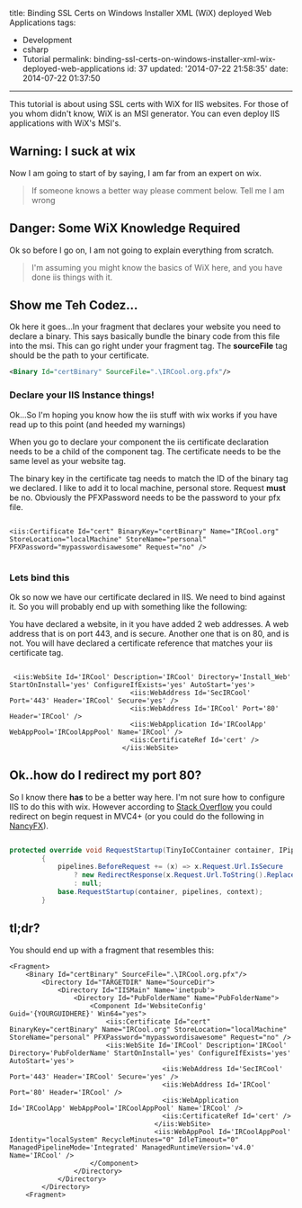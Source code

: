 title: Binding SSL Certs on Windows Installer XML (WiX) deployed Web Applications
tags:

  - Development
  - csharp
  - Tutorial
permalink: binding-ssl-certs-on-windows-installer-xml-wix-deployed-web-applications
id: 37
updated: '2014-07-22 21:58:35'
date: 2014-07-22 01:37:50
---

This tutorial is about using SSL certs with WiX for IIS websites. For those of you whom didn't know, WiX is an MSI generator. You can even deploy IIS applications with WiX's MSI's.
<!-- more -->
## Warning: I suck at wix

Now I am going to start of by saying, I am far from an expert on wix.

>If someone knows a better way please comment below. Tell me I am wrong

## Danger: Some WiX Knowledge Required

Ok so before I go on, I am not going to explain everything from scratch.

>I'm assuming you might know the basics of WiX here, and you have done iis things with it.

## Show me Teh Codez...



Ok here it goes...In your fragment that declares your website you need to declare a binary. This says basically bundle the binary code from this file into the msi. This can go right under your fragment tag. The **sourceFile** tag should be the path to your certificate.

```XML
<Binary Id="certBinary" SourceFile=".\IRCool.org.pfx"/>

```

### Declare your IIS Instance things!


Ok...So I'm hoping you know how the iis stuff with wix works if you have read up to this point (and heeded my warnings)

When you go to declare your component the iis certificate declaration needs to be a child of the component tag. The certificate needs to be the same level as your website tag.

The binary key in the certificate tag needs to match the ID of the binary tag we declared. I like to add it to local machine, personal store. Request **must** be no. Obviously the PFXPassword needs to be the password to your pfx file.

```

<iis:Certificate Id="cert" BinaryKey="certBinary" Name="IRCool.org" StoreLocation="localMachine" StoreName="personal" PFXPassword="mypasswordisawesome" Request="no" />


```


### Lets bind this

Ok so now we have our certificate declared in IIS. We need to bind against it. So you will probably end up with something like the following:

You have declared a website, in it you have added 2 web addresses. A web address that is on port 443, and is secure. Another one that is on 80, and is not. You will have declared a certificate reference that matches your iis certificate tag.

```

 <iis:WebSite Id='IRCool' Description='IRCool' Directory='Install_Web' StartOnInstall='yes' ConfigureIfExists='yes' AutoStart='yes'>
                              <iis:WebAddress Id='SecIRCool' Port='443' Header='IRCool' Secure='yes' />
                              <iis:WebAddress Id='IRCool' Port='80' Header='IRCool' />
                              <iis:WebApplication Id='IRCoolApp' WebAppPool='IRCoolAppPool' Name='IRCool' />
                              <iis:CertificateRef Id='cert' />
                            </iis:WebSite>

```

## Ok..how do I redirect my port 80?

So I know there **has** to be a better way here. I'm not sure how to configure IIS to do this with wix. However according to [Stack Overflow](http://stackoverflow.com/a/4945950) you could redirect on begin request in MVC4+ (or you could do the following in [NancyFX](http://nancyfx.org/)).


```csharp

protected override void RequestStartup(TinyIoCContainer container, IPipelines pipelines, NancyContext context)
        {
            pipelines.BeforeRequest += (x) => x.Request.Url.IsSecure
                ? new RedirectResponse(x.Request.Url.ToString().Replace("http:", "https:"))
                : null;
            base.RequestStartup(container, pipelines, context);
        }

```

## tl;dr?

You should end up with a fragment that resembles this:

```
<Fragment>
    <Binary Id="certBinary" SourceFile=".\IRCool.org.pfx"/>
		<Directory Id="TARGETDIR" Name="SourceDir">
			<Directory Id="IISMain" Name='inetpub'>
				<Directory Id="PubFolderName" Name="PubFolderName">
					<Component Id='WebsiteConfig' Guid='{YOURGUIDHERE}' Win64="yes">
						<iis:Certificate Id="cert" BinaryKey="certBinary" Name="IRCool.org" StoreLocation="localMachine" StoreName="personal" PFXPassword="mypasswordisawesome" Request="no" />
						<iis:WebSite Id='IRCool' Description='IRCool' Directory='PubFolderName' StartOnInstall='yes' ConfigureIfExists='yes' AutoStart='yes'>
									  <iis:WebAddress Id='SecIRCool' Port='443' Header='IRCool' Secure='yes' />
									  <iis:WebAddress Id='IRCool' Port='80' Header='IRCool' />
									  <iis:WebApplication Id='IRCoolApp' WebAppPool='IRCoolAppPool' Name='IRCool' />
									  <iis:CertificateRef Id='cert' />
									</iis:WebSite>
									<iis:WebAppPool Id='IRCoolAppPool' Identity="localSystem" RecycleMinutes="0" IdleTimeout="0" ManagedPipelineMode='Integrated' ManagedRuntimeVersion='v4.0' Name='IRCool' />
					</Component>
				</Directory>
			</Directory>
        </Directory>
	<Fragment>

```
